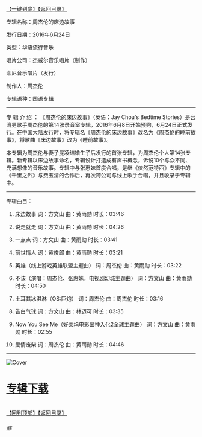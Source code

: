 [【一键到底】](#底)[【返回目录】](/README.md)

专辑名称：周杰伦的床边故事

发行日期：2016年6月24日

类型：华语流行音乐

唱片公司：杰威尔音乐唱片（制作）

索尼音乐唱片（发行）

制作人：周杰伦

专辑语种：国语专辑

------------
专 辑 介 绍 ：
《周杰伦的床边故事》（英语：Jay Chou's Bedtime Stories）是台湾男歌手周杰伦的第14张录音室专辑，2016年6月8日开始预购，6月24日正式发行。在中国大陆发行时，将专辑名《周杰伦的床边故事》改名为《周杰伦的睡前故事》，将歌曲《床边故事》改为《睡前故事》。

本专辑为周杰伦与妻子昆凌结婚生子后发行的首张专辑，为周杰伦个人第14张专辑。新专辑以床边故事命名，专辑设计打造成有声书概念，诉说10个与众不同、充满想像的音乐故事。专辑中与张惠妹首度合唱，是继《依然范特西》专辑中的《千里之外》与费玉清的合作后，再次跨公司与线上歌手合唱，并且收录于专辑中。

------------
专辑曲目：

1.	床边故事	  词：方文山	  曲：黄雨勋	  时长：03:46

2.	说走就走	词：方文山	曲：黄雨勋	时长：04:26

3.	一点点	词：方文山	曲：黄雨勋	时长：03:41

4.	前世情人	词：黄俊郎	曲：黄雨勋	时长：03:21

5.	英雄（线上游戏英雄联盟主题曲）	词：周杰伦	曲：黄雨勋	时长：03:22

6.	不该（演唱：周杰伦、张惠妹，电视剧幻城主题曲）	词：方文山	曲：黄雨勋	时长：04:50

7.	土耳其冰淇淋（OS:巨炮）	词：周杰伦	曲：周杰伦	时长：03:16

8.	告白气球	词：方文山	曲：林迈可	时长：03:35

9.	Now You See Me（好莱坞电影出神入化2全球主题曲）	词：方文山	曲：黄雨勋	时长：02:55

10.	爱情废柴	词：周杰伦	曲：黄雨勋	时长：04:46

------------
![Cover](https://image.acg.lol/file/2025/10/03/Cover.jpg)

# [专辑下载](https://url53.ctfile.com/f/25713053-8445073291-2bd552?p=1024)
<br>[【回到顶部】](#readme)[【返回目录】](/README.md)
###### 底
